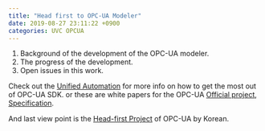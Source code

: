 ```yaml
---
title: "Head first to OPC-UA Modeler"
date: 2019-08-27 23:11:22 +0900
categories: UVC OPCUA
---
```

1. Background of the development of the OPC-UA modeler.
2. The progress of the development.
3. Open issues in this work.

Check out the [Unified Automation][unified automation] for more info on how to get the most out of OPC-UA SDK.
or these are white papers for the OPC-UA [Official project][official github], [Specification][official specification].

And last view point is the [Head-first Project][korean head-first] of OPC-UA by Korean.

[unified automation]: https://www.unified-automation.com/support.html
[official github]: https://github.com/OPCFoundation/UA-.NETStandard
[official specification]: https://opcfoundation.org/developer-tools/specifications-unified-architecture/part-1-overview-and-concepts/
[korean head-first]: https://github.com/SeYoungLee/Study-OPC-UA-.NET
